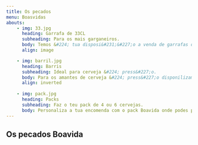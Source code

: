 ```yaml
---
title: Os pecados
menu: Boasvidas
abouts:
    - img: 33.jpg
      heading: Garrafa de 33CL
      subheading: Para os mais garganeiros.
      body: Temos &#224; tua disposi&#231;&#227;o a venda de garrafas de 0.33L de modo a poderes degustares a tua cerveja sem a teres que partilhar.
      align: image

    - img: barril.jpg
      heading: Barris
      subheading: Ideal para cerveja &#224; press&#227;o.
      body: Para os amantes de cerveja &#224; press&#227;o disponilizamos a op&#231;&#227;o de compra da tua cerveja preferida em barris.
      align: inverted
    
    - img: pack.jpg
      heading: Packs
      subheading: Faz o teu pack de 4 ou 6 cervejas.
      body: Personaliza a tua encomenda com o pack Boavida onde podes provar todos os nossos pecados.
---
```


## Os pecados Boavida
###
